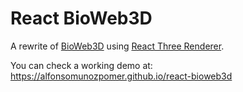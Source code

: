 React BioWeb3D
==============

A rewrite of [BioWeb3D](https://github.com/jbogp/bioWeb3D) using [React Three Renderer](https://github.com/toxicFork/react-three-renderer).

You can check a working demo at:
 https://alfonsomunozpomer.github.io/react-bioweb3d
